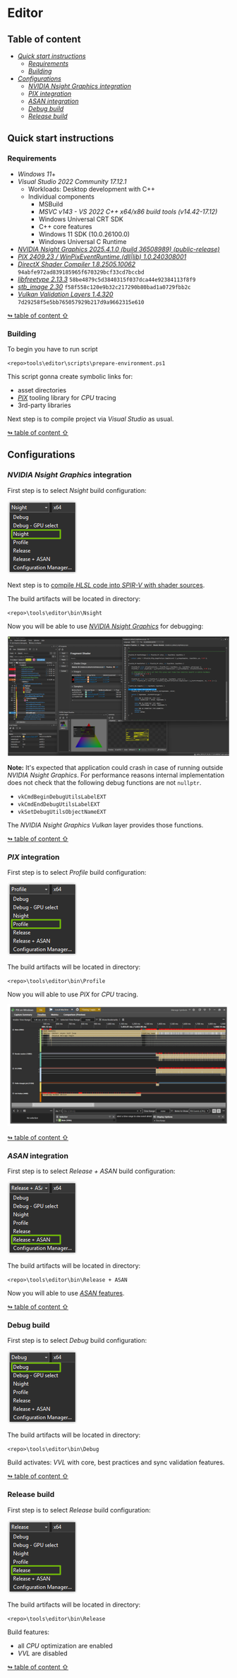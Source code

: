 # Editor

## <a id="table-of-content">Table of content</a>

- [_Quick start instructions_](#quck-start)
  - [_Requirements_](#requirements)
  - [_Building_](#building)
- [_Configurations_](#configurations)
  - [_NVIDIA Nsight Graphics integration_](#nsight-integration)
  - [_PIX integration_](#pix-integration)
  - [_ASAN integration_](#asan-integration)
  - [_Debug build_](#debug-build)
  - [_Release build_](#release-build)

## <a id="quck-start">Quick start instructions</a>

### <a id="requirements">Requirements</a>

* _Windows 11_+
* _Visual Studio 2022 Community 17.12.1_
  - Workloads: Desktop development with C++
  - Individual components
    - MSBuild
    - _MSVC v143 - VS 2022 C++ x64/x86 build tools (v14.42-17.12)_
    - Windows Universal CRT SDK
    - C++ core features
    - Windows 11 SDK (10.0.26100.0)
    - Windows Universal C Runtime
* [_NVIDIA Nsight Graphics 2025.4.1.0 (build 36508989) (public-release)_](https://developer.nvidia.com/nsight-graphics)
* [_PIX 2409.23 / WinPixEventRuntime.\(dll|lib\) 1.0.240308001_](https://devblogs.microsoft.com/pix/download/)
* [_DirectX Shader Compiler 1.8.2505.10062_](https://github.com/microsoft/DirectXShaderCompiler) `94abfe972ad839185965f670329bcf33cd7bccbd`
* [_libfreetype 2.13.3_](https://gitlab.freedesktop.org/freetype/freetype) `58be4879c5d3840315f037dca44e92384113f8f9`
* [_stb_image 2.30_](https://github.com/nothings/stb) `f58f558c120e9b32c217290b80bad1a0729fbb2c`
* [_Vulkan Validation Layers 1.4.320_](https://github.com/KhronosGroup/Vulkan-ValidationLayers) `7d29258f5e5bb765057929b217d9a9662315e610`

[↬ table of content ⇧](#table-of-content)

### <a id="building">Building</a>

To begin you have to run script

`<repo>tools\editor\scripts\prepare-environment.ps1`

This script gonna create symbolic links for:

- asset directories
- [_PIX_](https://devblogs.microsoft.com/pix/) tooling library for _CPU_ tracing
- 3rd-party libraries

Next step is to compile project via _Visual Studio_ as usual.

[↬ table of content ⇧](#table-of-content)

## <a id="configurations">Configurations</a>

### <a id="nsight-integration">_NVIDIA Nsight Graphics_ integration</a>

First step is to select _Nsight_ build configuration:

<img src="./images/editor-nsight-config.png">

Next step is to [compile _HLSL_ code into _SPIR-V_ with shader sources](./shader-compilation.md##spirv-sources).

The build artifacts will be located in directory:

`<repo>\tools\editor\bin\Nsight`

Now you will be able to use [_NVIDIA Nsight Graphics_](https://developer.nvidia.com/nsight-graphics) for debugging:

<img src="./images/editor-nsight.png">

**Note:** It's expected that application could crash in case of running outside _NVIDIA Nsight Graphics_. For performance reasons internal implementation does not check that the following debug functions are not `nullptr`.

- `vkCmdBeginDebugUtilsLabelEXT`
- `vkCmdEndDebugUtilsLabelEXT`
- `vkSetDebugUtilsObjectNameEXT`

The _NVIDIA Nsight Graphics Vulkan_ layer provides those functions.

[↬ table of content ⇧](#table-of-content)

### <a id="pix-integration">_PIX_ integration</a>

First step is to select _Profile_ build configuration:

<img src="./images/editor-profile-config.png">

The build artifacts will be located in directory:

`<repo>\tools\editor\bin\Profile`

Now you will able to use _PIX_ for _CPU_ tracing.

<img src="./images/pix.png">

[↬ table of content ⇧](#table-of-content)

### <a id="asan-integration">_ASAN_ integration</a>

First step is to select _Release + ASAN_ build configuration:

<img src="./images/editor-asan-config.png">

The build artifacts will be located in directory:

`<repo>\tools\editor\bin\Release + ASAN`

Now you will able to use [_ASAN_ features](https://learn.microsoft.com/en-us/cpp/sanitizers/asan?view=msvc-170).

[↬ table of content ⇧](#table-of-content)

### <a id="debug-build">Debug build</a>

First step is to select _Debug_ build configuration:

<img src="./images/editor-debug-config.png">

The build artifacts will be located in directory:

`<repo>\tools\editor\bin\Debug`

Build activates: _VVL_ with core, best practices and sync validation features.

[↬ table of content ⇧](#table-of-content)

### <a id="release-build">Release build</a>

First step is to select _Release_ build configuration:

<img src="./images/editor-release-config.png">

The build artifacts will be located in directory:

`<repo>\tools\editor\bin\Release`

Build features:

- all _CPU_ optimization are enabled
- _VVL_ are disabled

[↬ table of content ⇧](#table-of-content)
